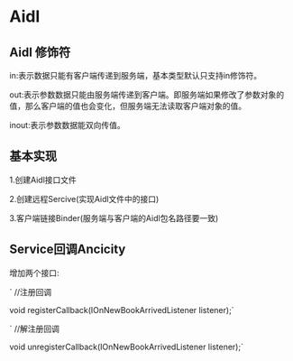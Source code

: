 # Aidl

## Aidl 修饰符
  in:表示数据只能有客户端传递到服务端，基本类型默认只支持in修饰符。
  
  out:表示参数数据只能由服务端传递到客户端。即服务端如果修改了参数对象的值，那么客户端的值也会变化，但服务端无法读取客户端对象的值。
  
  inout:表示参数数据能双向传值。
  
## 基本实现
  1.创建Aidl接口文件
  
  2.创建远程Sercive(实现Aidl文件中的接口)
  
  3.客户端链接Binder(服务端与客户端的Aidl包名路径要一致)
  
## Service回调Ancicity
  增加两个接口:
  
   `
   //注册回调
   
   void registerCallback(IOnNewBookArrivedListener  listener);`

   `
   //解注册回调
   
   void unregisterCallback(IOnNewBookArrivedListener  listener);`
  
